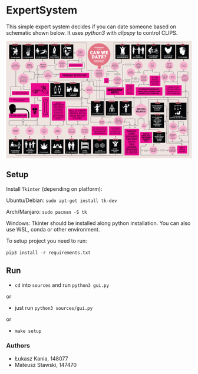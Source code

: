 # ExpertSystem

This simple expert system decides if you can date someone based on schematic shown below. It uses *python3* with *clipspy* to control CLIPS.

![Schematic](./CanWeDate.png "Expert system schematic")

## Setup
Install `Tkinter` (depending on platform):

Ubuntu/Debian: `sudo apt-get install tk-dev`

Arch/Manjaro: `sudo pacman -S tk`

Windows: Tkinter should be installed along python installation.
You can also use WSL, conda or other environment.


To setup project you need to run:

`pip3 install -r requirements.txt`

## Run

- `cd` into `sources` and run `python3 gui.py`

or

- just run `python3 sources/gui.py`

or

- `make setup`

### Authors

- Łukasz Kania, 148077
- Mateusz Stawski, 147470